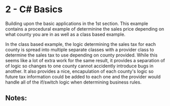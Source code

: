 # 2 - C# Basics

Building upon the basic applications in the 1st section.
This example contains a procedural example of determinine the sales price depending on what county you are in as well as a class based example.

In the class based example, the logic determining the sales tax for each county is spread into multiple separate classes with a provider class to determine the sales tax to use depending on county provided.
While this seems like a lot of extra work for the same result, it provides a separation of of logic so changes to one county cannot accidently introduce bugs in another.
It also provides a nice, encapulation of each county's logic so future tax information could be added to each one and the provider would handle all of the if/switch logic when determining business rules.



 ## Notes:

